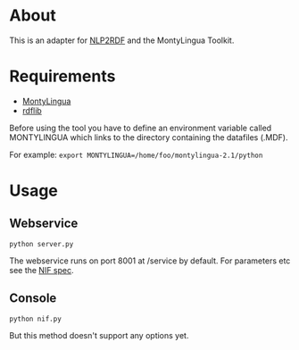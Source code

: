 # About
This is an adapter for [NLP2RDF](http://nlp2rdf.org) and the MontyLingua Toolkit.

# Requirements
- [MontyLingua](http://web.media.mit.edu/~hugo/montylingua/)
- [rdflib](http://www.rdflib.net/)

Before using the tool you have to define an environment variable called MONTYLINGUA which links to the directory containing the datafiles (.MDF).

For example:
`export MONTYLINGUA=/home/foo/montylingua-2.1/python`
  
# Usage
## Webservice
`python server.py`

The webservice runs on port 8001 at /service by default. For parameters etc see the [NIF spec](http://nlp2rdf.org/nif-1-0#toc-parameters).

## Console
`python nif.py`

But this method doesn't support any options yet.
